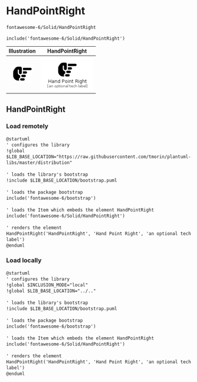 # HandPointRight


```text
fontawesome-6/Solid/HandPointRight
```

```text
include('fontawesome-6/Solid/HandPointRight')
```



| Illustration | HandPointRight |
| :---: | :---: |
| ![illustration for Illustration](../../fontawesome-6/Solid/HandPointRight.png) | ![illustration for HandPointRight](../../fontawesome-6/Solid/HandPointRight.Local.png) |




## HandPointRight

### Load remotely
```plantuml
@startuml
' configures the library
!global $LIB_BASE_LOCATION="https://raw.githubusercontent.com/tmorin/plantuml-libs/master/distribution"

' loads the library's bootstrap
!include $LIB_BASE_LOCATION/bootstrap.puml

' loads the package bootstrap
include('fontawesome-6/bootstrap')

' loads the Item which embeds the element HandPointRight
include('fontawesome-6/Solid/HandPointRight')

' renders the element
HandPointRight('HandPointRight', 'Hand Point Right', 'an optional tech label')
@enduml
```

### Load locally
```plantuml
@startuml
' configures the library
!global $INCLUSION_MODE="local"
!global $LIB_BASE_LOCATION="../.."

' loads the library's bootstrap
!include $LIB_BASE_LOCATION/bootstrap.puml

' loads the package bootstrap
include('fontawesome-6/bootstrap')

' loads the Item which embeds the element HandPointRight
include('fontawesome-6/Solid/HandPointRight')

' renders the element
HandPointRight('HandPointRight', 'Hand Point Right', 'an optional tech label')
@enduml
```


